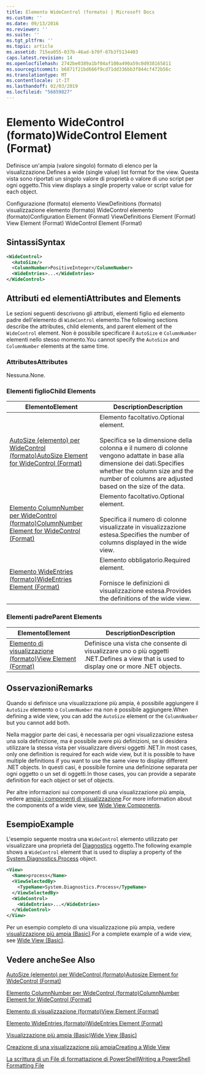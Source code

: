```yaml
---
title: Elemento WideControl (formato) | Microsoft Docs
ms.custom: ''
ms.date: 09/13/2016
ms.reviewer: ''
ms.suite: ''
ms.tgt_pltfrm: ''
ms.topic: article
ms.assetid: 715ea055-037b-46ad-b70f-87b3f5134403
caps.latest.revision: 14
ms.openlocfilehash: 2742be0389a1bf04af100a490a59c0d938165811
ms.sourcegitcommit: b6871f21bd666f9cd71dd336bb3f844cf472b56c
ms.translationtype: MT
ms.contentlocale: it-IT
ms.lasthandoff: 02/03/2019
ms.locfileid: "56859827"
---
```

# <a name="widecontrol-element-format"></a><span data-ttu-id="d83c7-102">Elemento WideControl (formato)</span><span class="sxs-lookup"><span data-stu-id="d83c7-102">WideControl Element (Format)</span></span>

<span data-ttu-id="d83c7-103">Definisce un'ampia (valore singolo) formato di elenco per la visualizzazione.</span><span class="sxs-lookup"><span data-stu-id="d83c7-103">Defines a wide (single value) list format for the view.</span></span> <span data-ttu-id="d83c7-104">Questa vista sono riportati un singolo valore di proprietà o valore di uno script per ogni oggetto.</span><span class="sxs-lookup"><span data-stu-id="d83c7-104">This view displays a single property value or script value for each object.</span></span>

<span data-ttu-id="d83c7-105">Configurazione (formato) elemento ViewDefinitions (formato) visualizzazione elemento (formato) WideControl elemento (formato)</span><span class="sxs-lookup"><span data-stu-id="d83c7-105">Configuration Element (Format) ViewDefinitions Element (Format) View Element (Format) WideControl Element (Format)</span></span>

## <a name="syntax"></a><span data-ttu-id="d83c7-106">Sintassi</span><span class="sxs-lookup"><span data-stu-id="d83c7-106">Syntax</span></span>

```xml
<WideControl>
  <AutoSize/>
  <ColumnNumber>PositiveInteger</ColumnNumber>
  <WideEntries>...</WideEntries>
</WideControl>
```

## <a name="attributes-and-elements"></a><span data-ttu-id="d83c7-107">Attributi ed elementi</span><span class="sxs-lookup"><span data-stu-id="d83c7-107">Attributes and Elements</span></span>

<span data-ttu-id="d83c7-108">Le sezioni seguenti descrivono gli attributi, elementi figlio ed elemento padre dell'elemento di `WideControl` elemento.</span><span class="sxs-lookup"><span data-stu-id="d83c7-108">The following sections describe the attributes, child elements, and parent element of the `WideControl` element.</span></span> <span data-ttu-id="d83c7-109">Non è possibile specificare il `AutoSize` e `ColumnNumber` elementi nello stesso momento.</span><span class="sxs-lookup"><span data-stu-id="d83c7-109">You cannot specify the `AutoSize` and `ColumnNumber` elements at the same time.</span></span>

### <a name="attributes"></a><span data-ttu-id="d83c7-110">Attributes</span><span class="sxs-lookup"><span data-stu-id="d83c7-110">Attributes</span></span>

<span data-ttu-id="d83c7-111">Nessuna.</span><span class="sxs-lookup"><span data-stu-id="d83c7-111">None.</span></span>

### <a name="child-elements"></a><span data-ttu-id="d83c7-112">Elementi figlio</span><span class="sxs-lookup"><span data-stu-id="d83c7-112">Child Elements</span></span>

|<span data-ttu-id="d83c7-113">Elemento</span><span class="sxs-lookup"><span data-stu-id="d83c7-113">Element</span></span>|<span data-ttu-id="d83c7-114">Description</span><span class="sxs-lookup"><span data-stu-id="d83c7-114">Description</span></span>|
|-------------|-----------------|
|[<span data-ttu-id="d83c7-115">AutoSize (elemento) per WideControl (formato)</span><span class="sxs-lookup"><span data-stu-id="d83c7-115">AutoSize Element for WideControl (Format)</span></span>](./autosize-element-for-widecontrol-format.md)|<span data-ttu-id="d83c7-116">Elemento facoltativo.</span><span class="sxs-lookup"><span data-stu-id="d83c7-116">Optional element.</span></span><br /><br /> <span data-ttu-id="d83c7-117">Specifica se la dimensione della colonna e il numero di colonne vengono adattate in base alla dimensione dei dati.</span><span class="sxs-lookup"><span data-stu-id="d83c7-117">Specifies whether the column size and the number of columns are adjusted based on the size of the data.</span></span>|
|[<span data-ttu-id="d83c7-118">Elemento ColumnNumber per WideControl (formato)</span><span class="sxs-lookup"><span data-stu-id="d83c7-118">ColumnNumber Element for WideControl (Format)</span></span>](./columnnumber-element-for-widecontrol-format.md)|<span data-ttu-id="d83c7-119">Elemento facoltativo.</span><span class="sxs-lookup"><span data-stu-id="d83c7-119">Optional element.</span></span><br /><br /> <span data-ttu-id="d83c7-120">Specifica il numero di colonne visualizzate in visualizzazione estesa.</span><span class="sxs-lookup"><span data-stu-id="d83c7-120">Specifies the number of columns displayed in the wide view.</span></span>|
|[<span data-ttu-id="d83c7-121">Elemento WideEntries (formato)</span><span class="sxs-lookup"><span data-stu-id="d83c7-121">WideEntries Element (Format)</span></span>](./wideentries-element-for-widecontrol-format.md)|<span data-ttu-id="d83c7-122">Elemento obbligatorio.</span><span class="sxs-lookup"><span data-stu-id="d83c7-122">Required element.</span></span><br /><br /> <span data-ttu-id="d83c7-123">Fornisce le definizioni di visualizzazione estesa.</span><span class="sxs-lookup"><span data-stu-id="d83c7-123">Provides the definitions of the wide view.</span></span>|

### <a name="parent-elements"></a><span data-ttu-id="d83c7-124">Elementi padre</span><span class="sxs-lookup"><span data-stu-id="d83c7-124">Parent Elements</span></span>

|<span data-ttu-id="d83c7-125">Elemento</span><span class="sxs-lookup"><span data-stu-id="d83c7-125">Element</span></span>|<span data-ttu-id="d83c7-126">Description</span><span class="sxs-lookup"><span data-stu-id="d83c7-126">Description</span></span>|
|-------------|-----------------|
|[<span data-ttu-id="d83c7-127">Elemento di visualizzazione (formato)</span><span class="sxs-lookup"><span data-stu-id="d83c7-127">View Element (Format)</span></span>](./view-element-format.md)|<span data-ttu-id="d83c7-128">Definisce una vista che consente di visualizzare uno o più oggetti .NET.</span><span class="sxs-lookup"><span data-stu-id="d83c7-128">Defines a view that is used to display one or more .NET objects.</span></span>|

## <a name="remarks"></a><span data-ttu-id="d83c7-129">Osservazioni</span><span class="sxs-lookup"><span data-stu-id="d83c7-129">Remarks</span></span>

<span data-ttu-id="d83c7-130">Quando si definisce una visualizzazione più ampia, è possibile aggiungere il `AutoSize` elemento o `ColumnNumber` ma non è possibile aggiungere.</span><span class="sxs-lookup"><span data-stu-id="d83c7-130">When defining a wide view, you can add the `AutoSize` element or the `ColumnNumber` but you cannot add both.</span></span>

<span data-ttu-id="d83c7-131">Nella maggior parte dei casi, è necessaria per ogni visualizzazione estesa una sola definizione, ma è possibile avere più definizioni, se si desidera utilizzare la stessa vista per visualizzare diversi oggetti .NET.</span><span class="sxs-lookup"><span data-stu-id="d83c7-131">In most cases, only one definition is required for each wide view, but it is possible to have multiple definitions if you want to use the same view to display different .NET objects.</span></span> <span data-ttu-id="d83c7-132">In questi casi, è possibile fornire una definizione separata per ogni oggetto o un set di oggetti.</span><span class="sxs-lookup"><span data-stu-id="d83c7-132">In those cases, you can provide a separate definition for each object or set of objects.</span></span>

<span data-ttu-id="d83c7-133">Per altre informazioni sui componenti di una visualizzazione più ampia, vedere [ampia i componenti di visualizzazione](./creating-a-wide-view.md).</span><span class="sxs-lookup"><span data-stu-id="d83c7-133">For more information about the components of a wide view, see [Wide View Components](./creating-a-wide-view.md).</span></span>

## <a name="example"></a><span data-ttu-id="d83c7-134">Esempio</span><span class="sxs-lookup"><span data-stu-id="d83c7-134">Example</span></span>

<span data-ttu-id="d83c7-135">L'esempio seguente mostra una `WideControl` elemento utilizzato per visualizzare una proprietà del [Diagnostics](/dotnet/api/System.Diagnostics.Process) oggetto.</span><span class="sxs-lookup"><span data-stu-id="d83c7-135">The following example shows a `WideControl` element that is used to display a property of the [System.Diagnostics.Process](/dotnet/api/System.Diagnostics.Process) object.</span></span>

```xml
<View>
  <Name>process</Name>
  <ViewSelectedBy>
    <TypeName>System.Diagnostics.Process</TypeName>
  </ViewSelectedBy>
  <WideControl>
    <WideEntries>...</WideEntries>
  </WideControl>
</View>
```

<span data-ttu-id="d83c7-136">Per un esempio completo di una visualizzazione più ampia, vedere [visualizzazione più ampia (Basic)](./wide-view-basic.md).</span><span class="sxs-lookup"><span data-stu-id="d83c7-136">For a complete example of a wide view, see [Wide View (Basic)](./wide-view-basic.md).</span></span>

## <a name="see-also"></a><span data-ttu-id="d83c7-137">Vedere anche</span><span class="sxs-lookup"><span data-stu-id="d83c7-137">See Also</span></span>

[<span data-ttu-id="d83c7-138">AutoSize (elemento) per WideControl (formato)</span><span class="sxs-lookup"><span data-stu-id="d83c7-138">Autosize Element for WideControl (Format)</span></span>](./autosize-element-for-widecontrol-format.md)

[<span data-ttu-id="d83c7-139">Elemento ColumnNumber per WideControl (formato)</span><span class="sxs-lookup"><span data-stu-id="d83c7-139">ColumnNumber Element for WideControl (Format)</span></span>](./columnnumber-element-for-widecontrol-format.md)

[<span data-ttu-id="d83c7-140">Elemento di visualizzazione (formato)</span><span class="sxs-lookup"><span data-stu-id="d83c7-140">View Element (Format)</span></span>](./view-element-format.md)

[<span data-ttu-id="d83c7-141">Elemento WideEntries (formato)</span><span class="sxs-lookup"><span data-stu-id="d83c7-141">WideEntries Element (Format)</span></span>](./wideentries-element-for-widecontrol-format.md)

[<span data-ttu-id="d83c7-142">Visualizzazione più ampia (Basic)</span><span class="sxs-lookup"><span data-stu-id="d83c7-142">Wide View (Basic)</span></span>](./wide-view-basic.md)

[<span data-ttu-id="d83c7-143">Creazione di una visualizzazione più ampia</span><span class="sxs-lookup"><span data-stu-id="d83c7-143">Creating a Wide View</span></span>](./creating-a-wide-view.md)

[<span data-ttu-id="d83c7-144">La scrittura di un File di formattazione di PowerShell</span><span class="sxs-lookup"><span data-stu-id="d83c7-144">Writing a PowerShell Formatting File</span></span>](./writing-a-powershell-formatting-file.md)
